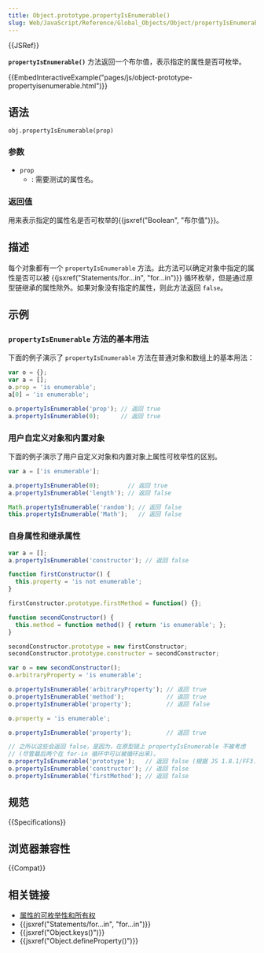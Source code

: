 ```yaml
---
title: Object.prototype.propertyIsEnumerable()
slug: Web/JavaScript/Reference/Global_Objects/Object/propertyIsEnumerable
---
```


{{JSRef}}

**`propertyIsEnumerable()`** 方法返回一个布尔值，表示指定的属性是否可枚举。

{{EmbedInteractiveExample("pages/js/object-prototype-propertyisenumerable.html")}}

## 语法

```plain
obj.propertyIsEnumerable(prop)
```

### 参数

- `prop`
  - : 需要测试的属性名。

### 返回值

用来表示指定的属性名是否可枚举的{{jsxref("Boolean", "布尔值")}}。

## 描述

每个对象都有一个 `propertyIsEnumerable` 方法。此方法可以确定对象中指定的属性是否可以被 {{jsxref("Statements/for...in", "for...in")}} 循环枚举，但是通过原型链继承的属性除外。如果对象没有指定的属性，则此方法返回 `false`。

## 示例

### `propertyIsEnumerable` 方法的基本用法

下面的例子演示了 `propertyIsEnumerable` 方法在普通对象和数组上的基本用法：

```js
var o = {};
var a = [];
o.prop = 'is enumerable';
a[0] = 'is enumerable';

o.propertyIsEnumerable('prop'); // 返回 true
a.propertyIsEnumerable(0);      // 返回 true
```

### 用户自定义对象和内置对象

下面的例子演示了用户自定义对象和内置对象上属性可枚举性的区别。

```js
var a = ['is enumerable'];

a.propertyIsEnumerable(0);        // 返回 true
a.propertyIsEnumerable('length'); // 返回 false

Math.propertyIsEnumerable('random'); // 返回 false
this.propertyIsEnumerable('Math');   // 返回 false
```

### 自身属性和继承属性

```js
var a = [];
a.propertyIsEnumerable('constructor'); // 返回 false

function firstConstructor() {
  this.property = 'is not enumerable';
}

firstConstructor.prototype.firstMethod = function() {};

function secondConstructor() {
  this.method = function method() { return 'is enumerable'; };
}

secondConstructor.prototype = new firstConstructor;
secondConstructor.prototype.constructor = secondConstructor;

var o = new secondConstructor();
o.arbitraryProperty = 'is enumerable';

o.propertyIsEnumerable('arbitraryProperty'); // 返回 true
o.propertyIsEnumerable('method');            // 返回 true
o.propertyIsEnumerable('property');          // 返回 false

o.property = 'is enumerable';

o.propertyIsEnumerable('property');          // 返回 true

// 之所以这些会返回 false，是因为，在原型链上 propertyIsEnumerable 不被考虑
// (尽管最后两个在 for-in 循环中可以被循环出来)。
o.propertyIsEnumerable('prototype');   // 返回 false (根据 JS 1.8.1/FF3.6)
o.propertyIsEnumerable('constructor'); // 返回 false
o.propertyIsEnumerable('firstMethod'); // 返回 false
```

## 规范

{{Specifications}}

## 浏览器兼容性

{{Compat}}

## 相关链接

- [属性的可枚举性和所有权](/zh-CN/docs/Enumerability_and_ownership_of_properties)
- {{jsxref("Statements/for...in", "for...in")}}
- {{jsxref("Object.keys()")}}
- {{jsxref("Object.defineProperty()")}}
